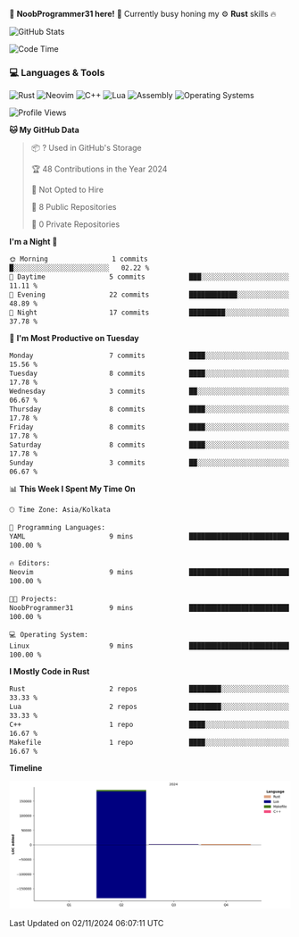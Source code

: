 
<!--START_SECTION:waka-->
👾 **NoobProgrammer31 here!** 🚀 Currently busy honing my ⚙️ **Rust** skills 🔥

![GitHub Stats](https://github-readme-stats.vercel.app/api?username=NoobProgrammer31&show_icons=true&theme=radical)

![Code Time](http://img.shields.io/badge/Code%20Time-13%20mins-blue)

### 💻 Languages & Tools
![Rust](https://img.shields.io/badge/Rust-000000?style=for-the-badge&logo=rust)
![Neovim](https://img.shields.io/badge/Neovim-57A143?logo=neovim&logoColor=white&style=for-the-badge)
![C++](https://img.shields.io/badge/C++-00599C?style=for-the-badge&logo=cplusplus&logoColor=white)
![Lua](https://img.shields.io/badge/Lua-2C2D72?style=for-the-badge&logo=lua&logoColor=white)
![Assembly](https://img.shields.io/badge/Assembly-525252?style=for-the-badge&logo=assemblyscript&logoColor=white)
![Operating Systems](https://img.shields.io/badge/Operating%20Systems-4479A1?style=for-the-badge&logo=linux&logoColor=white)


![Profile Views](http://img.shields.io/badge/Profile%20Views-0-blue)

**🐱 My GitHub Data** 

> 📦 ? Used in GitHub's Storage 
 > 
> 🏆 48 Contributions in the Year 2024
 > 
> 🚫 Not Opted to Hire
 > 
> 📜 8 Public Repositories 
 > 
> 🔑 0 Private Repositories 
 > 
**I'm a Night 🦉** 

```text
🌞 Morning                1 commits           █░░░░░░░░░░░░░░░░░░░░░░░░   02.22 % 
🌆 Daytime                5 commits           ███░░░░░░░░░░░░░░░░░░░░░░   11.11 % 
🌃 Evening                22 commits          ████████████░░░░░░░░░░░░░   48.89 % 
🌙 Night                  17 commits          █████████░░░░░░░░░░░░░░░░   37.78 % 
```
📅 **I'm Most Productive on Tuesday** 

```text
Monday                   7 commits           ████░░░░░░░░░░░░░░░░░░░░░   15.56 % 
Tuesday                  8 commits           ████░░░░░░░░░░░░░░░░░░░░░   17.78 % 
Wednesday                3 commits           ██░░░░░░░░░░░░░░░░░░░░░░░   06.67 % 
Thursday                 8 commits           ████░░░░░░░░░░░░░░░░░░░░░   17.78 % 
Friday                   8 commits           ████░░░░░░░░░░░░░░░░░░░░░   17.78 % 
Saturday                 8 commits           ████░░░░░░░░░░░░░░░░░░░░░   17.78 % 
Sunday                   3 commits           ██░░░░░░░░░░░░░░░░░░░░░░░   06.67 % 
```


📊 **This Week I Spent My Time On** 

```text
🕑︎ Time Zone: Asia/Kolkata

💬 Programming Languages: 
YAML                     9 mins              █████████████████████████   100.00 % 

🔥 Editors: 
Neovim                   9 mins              █████████████████████████   100.00 % 

🐱‍💻 Projects: 
NoobProgrammer31         9 mins              █████████████████████████   100.00 % 

💻 Operating System: 
Linux                    9 mins              █████████████████████████   100.00 % 
```

**I Mostly Code in Rust** 

```text
Rust                     2 repos             ████████░░░░░░░░░░░░░░░░░   33.33 % 
Lua                      2 repos             ████████░░░░░░░░░░░░░░░░░   33.33 % 
C++                      1 repo              ████░░░░░░░░░░░░░░░░░░░░░   16.67 % 
Makefile                 1 repo              ████░░░░░░░░░░░░░░░░░░░░░   16.67 % 
```



**Timeline**

![Lines of Code chart](https://raw.githubusercontent.com/NoobProgrammer31/NoobProgrammer31/main/assets/bar_graph.png)


 Last Updated on 02/11/2024 06:07:11 UTC
<!--END_SECTION:waka-->
